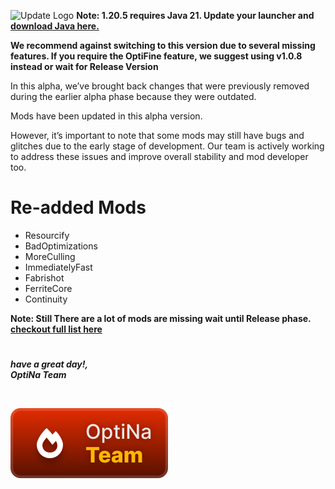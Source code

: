 ![Update Logo](https://github.com/OptiNa-Team/OptiNa-Reborn/blob/main/update_banners/hotfix_changelog_banner.png?raw=true)
**Note: 1.20.5 requires Java 21. Update your launcher and [download Java here.](https://www.oracle.com/in/java/technologies/downloads/)**

**We recommend against switching to this version due to several missing features. If you require the OptiFine feature, we suggest using v1.0.8 instead or wait for Release Version**

In this alpha, we’ve brought back changes that were previously removed during the earlier alpha phase because they were outdated.

Mods have been updated in this alpha version.

However, it’s important to note that some mods may still have bugs and glitches due to the early stage of development. Our team is actively working to address these issues and improve overall stability and mod developer too.

# Re-added Mods
- Resourcify
- BadOptimizations
- MoreCulling
- ImmediatelyFast
- Fabrishot
- FerriteCore
- Continuity
 
**Note: Still There are a lot of mods are missing wait until Release phase. [checkout full list here](https://github.com/OptiNa-Team/OptiNa-Reborn/blob/modpack-list/outdated-mods.md)**
#

***have a great day!,*** <br>
***OptiNa Team***

<br>

![OptiNa Team](https://raw.githubusercontent.com/NotAGanesh/OptiNa-Team/c834c07242f36d99bc07b4e6b1219cd71d7470e0/badges/cozy.svg)
